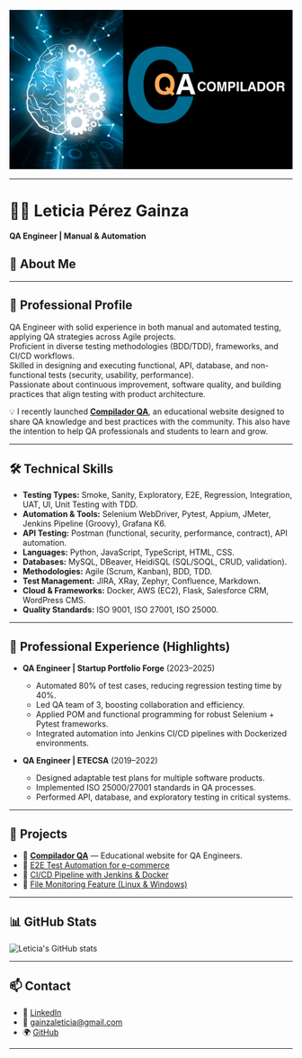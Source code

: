 <!-- Banner -->
<p align="center">
  <img src="Banner para Eventos (5).svg" alt="Compilador QA | Educational QA Website" />
</p>

---

# 👩‍💻 Leticia Pérez Gainza  
**QA Engineer | Manual & Automation**  

## 👋 About Me  

---

## 📝 Professional Profile  
QA Engineer with solid experience in both manual and automated testing, applying QA strategies across Agile projects.  
Proficient in diverse testing methodologies (BDD/TDD), frameworks, and CI/CD workflows.  
Skilled in designing and executing functional, API, database, and non-functional tests (security, usability, performance).  
Passionate about continuous improvement, software quality, and building practices that align testing with product architecture.  

💡 I recently launched **[Compilador QA](#)**, an educational website designed to share QA knowledge and best practices with the community. This also have the intention to help QA professionals and students to learn and grow.  

---

## 🛠️ Technical Skills  
- **Testing Types:** Smoke, Sanity, Exploratory, E2E, Regression, Integration, UAT, UI, Unit Testing with TDD.  
- **Automation & Tools:** Selenium WebDriver, Pytest, Appium, JMeter, Jenkins Pipeline (Groovy), Grafana K6.  
- **API Testing:** Postman (functional, security, performance, contract), API automation.  
- **Languages:** Python, JavaScript, TypeScript, HTML, CSS.  
- **Databases:** MySQL, DBeaver, HeidiSQL (SQL/SOQL, CRUD, validation).  
- **Methodologies:** Agile (Scrum, Kanban), BDD, TDD.  
- **Test Management:** JIRA, XRay, Zephyr, Confluence, Markdown.  
- **Cloud & Frameworks:** Docker, AWS (EC2), Flask, Salesforce CRM, WordPress CMS.  
- **Quality Standards:** ISO 9001, ISO 27001, ISO 25000.  

---

## 💼 Professional Experience (Highlights)  
- **QA Engineer | Startup Portfolio Forge** (2023–2025)  
  - Automated 80% of test cases, reducing regression testing time by 40%.  
  - Led QA team of 3, boosting collaboration and efficiency.  
  - Applied POM and functional programming for robust Selenium + Pytest frameworks.  
  - Integrated automation into Jenkins CI/CD pipelines with Dockerized environments.  

- **QA Engineer | ETECSA** (2019–2022)  
  - Designed adaptable test plans for multiple software products.  
  - Implemented ISO 25000/27001 standards in QA processes.  
  - Performed API, database, and exploratory testing in critical systems.  

---

## 🚀 Projects  
- 🔗 **[Compilador QA](#)** — Educational website for QA Engineers.  
- 🔗 [E2E Test Automation for e-commerce](#)  
- 🔗 [CI/CD Pipeline with Jenkins & Docker](#)  
- 🔗 [File Monitoring Feature (Linux & Windows)](#)  

---

## 📊 GitHub Stats  
![Leticia's GitHub stats](https://github-readme-stats.vercel.app/api?username=LetyPG&show_icons=true&theme=radical)  

---

## 📫 Contact  
- 💼 [LinkedIn](https://www.linkedin.com/in/leticia-gainza-b73733251)  
- 📧 gainzaleticia@gmail.com  
- 🌍 [GitHub](https://github.com/LetyPG)  

---

<!---
LetyPG/LetyPG is a ✨ special ✨ repository because its `README.md` (this file) appears on your GitHub profile.
You can click the Preview link to take a look at your changes.
--->
